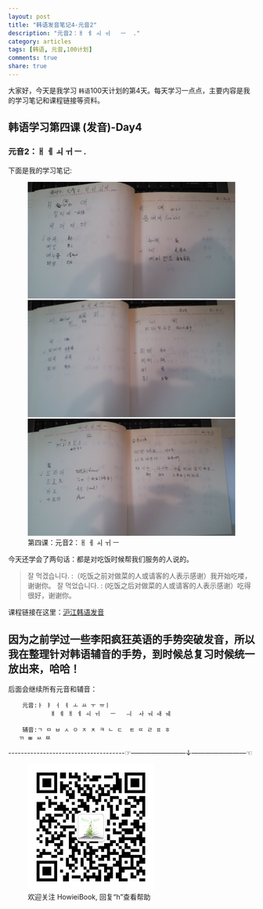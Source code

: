 ```yaml
---
layout: post
title: "韩语发音笔记4-元音2"
description: "元音2：ㅐ ㅔ ㅚ ㅟ   ㅡ  ."
category: articles
tags: [韩语, 元音,100计划]
comments: true
share: true
---
```


大家好，今天是我学习 `韩语`100天计划的第4天。每天学习一点点，主要内容是我的学习笔记和课程链接等资料。

## 韩语学习第四课 (发音)-Day4

### 元音2：ㅐ ㅔ ㅚ ㅟ   ㅡ .


下面是我的学习笔记:

<figure class="third">
    <a href="../../images/k4-1.jpg"><img src="../../images/k4-1.jpg" alt="image"></a>
    <a href="../../images/k4-2.jpg"><img src="../../images/k4-2.jpg" alt="image"></a>
    <a href="../../images/k4-3.jpg"><img src="../../images/k4-3.jpg" alt="image"></a>
    <figcaption>第四课：元音2：ㅐ ㅔ ㅚ ㅟ   ㅡ  </figcaption>
</figure>

今天还学会了两句话：都是对吃饭时候帮我们服务的人说的。
> 잘 먹겠습니다. :（吃饭之前对做菜的人或请客的人表示感谢）我开始吃喽，谢谢你。
> 잘 먹었습니다. : (吃饭之后对做菜的人或请客的人表示感谢）吃得很好，谢谢你。

课程链接在这里：[沪江韩语发音](http://study.163.com/course/introduction/232009.htm#/courseDetail)

因为之前学过一些李阳疯狂英语的手势突破发音，所以我在整理针对韩语辅音的手势，到时候总复习时候统一放出来，哈哈！
-----------------------
后面会继续所有元音和辅音：

        元音:ㅏ ㅑ ㅓ ㅕ ㅗ ㅛ ㅜ ㅠㅣ 
                ㅒ ㅖ ㅐ ㅔ ㅚ ㅟ   ㅡ   ㅢ  ㅘ ㅝ ㅙ ㅞ

        辅音:ㄱ ㅁ ㅂ ㅅ ㅇ ㅈ ㅊ ㅋ ㄴ ㄷ  ㅌ ㄸ ㄹ ㅍ ㅎ
       ㄲ ㅃ ㅆ ㅉ

-------------------------------------☞————————↓————————☜
<figure >
    <a href="../../images/HowieiBook2D.jpg"><img src="../../images/HowieiBook2D.jpg" alt="image"></a>
    <figcaption> 欢迎关注 HowieiBook, 回复“h”查看帮助</figcaption>
</figure>
